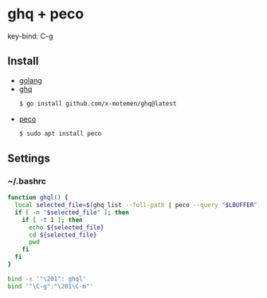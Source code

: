 # ghq + peco

key-bind: C-g

## Install

- [golang](https://go.dev/doc/install)
- [ghq](https://github.com/x-motemen/ghq)
    ```bash
    $ go install github.com/x-motemen/ghq@latest
    ```
- [peco](https://github.com/peco/peco)
    ```bash
    $ sudo apt install peco
    ```

## Settings

### ~/.bashrc

```bash
function ghql() {
  local selected_file=$(ghq list --full-path | peco --query "$LBUFFER")
  if [ -n "$selected_file" ]; then
    if [ -t 1 ]; then
      echo ${selected_file}
      cd ${selected_file}
      pwd
    fi
  fi
}

bind -x '"\201": ghql'
bind '"\C-g":"\201\C-m"'
```

